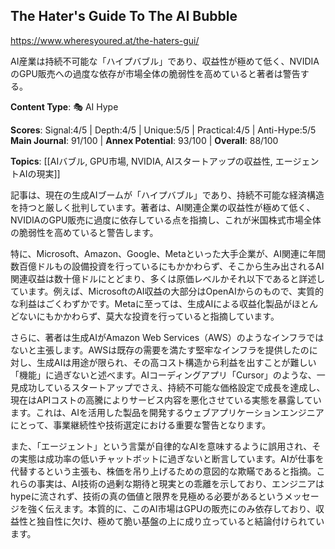 ## The Hater's Guide To The AI Bubble

https://www.wheresyoured.at/the-haters-gui/

AI産業は持続不可能な「ハイプバブル」であり、収益性が極めて低く、NVIDIAのGPU販売への過度な依存が市場全体の脆弱性を高めていると著者は警告する。

**Content Type**: 🎭 AI Hype

**Scores**: Signal:4/5 | Depth:4/5 | Unique:5/5 | Practical:4/5 | Anti-Hype:5/5
**Main Journal**: 91/100 | **Annex Potential**: 93/100 | **Overall**: 88/100

**Topics**: [[AIバブル, GPU市場, NVIDIA, AIスタートアップの収益性, エージェントAIの現実]]

記事は、現在の生成AIブームが「ハイプバブル」であり、持続不可能な経済構造を持つと厳しく批判しています。著者は、AI関連企業の収益性が極めて低く、NVIDIAのGPU販売に過度に依存している点を指摘し、これが米国株式市場全体の脆弱性を高めていると警告します。

特に、Microsoft、Amazon、Google、Metaといった大手企業が、AI関連に年間数百億ドルもの設備投資を行っているにもかかわらず、そこから生み出されるAI関連収益は数十億ドルにとどまり、多くは原価レベルかそれ以下であると詳述しています。例えば、MicrosoftのAI収益の大部分はOpenAIからのもので、実質的な利益はごくわずかです。Metaに至っては、生成AIによる収益化製品がほとんどないにもかかわらず、莫大な投資を行っていると指摘しています。

さらに、著者は生成AIがAmazon Web Services（AWS）のようなインフラではないと主張します。AWSは既存の需要を満たす堅牢なインフラを提供したのに対し、生成AIは用途が限られ、その高コスト構造から利益を出すことが難しい「機能」に過ぎないと述べます。AIコーディングアプリ「Cursor」のような、一見成功しているスタートアップでさえ、持続不可能な価格設定で成長を達成し、現在はAPIコストの高騰によりサービス内容を悪化させている実態を暴露しています。これは、AIを活用した製品を開発するウェブアプリケーションエンジニアにとって、事業継続性や技術選定における重要な警告となります。

また、「エージェント」という言葉が自律的なAIを意味するように誤用され、その実態は成功率の低いチャットボットに過ぎないと断言しています。AIが仕事を代替するという主張も、株価を吊り上げるための意図的な欺瞞であると指摘。これらの事実は、AI技術の過剰な期待と現実との乖離を示しており、エンジニアはhypeに流されず、技術の真の価値と限界を見極める必要があるというメッセージを強く伝えます。本質的に、このAI市場はGPUの販売にのみ依存しており、収益性と独自性に欠け、極めて脆い基盤の上に成り立っていると結論付けられています。
